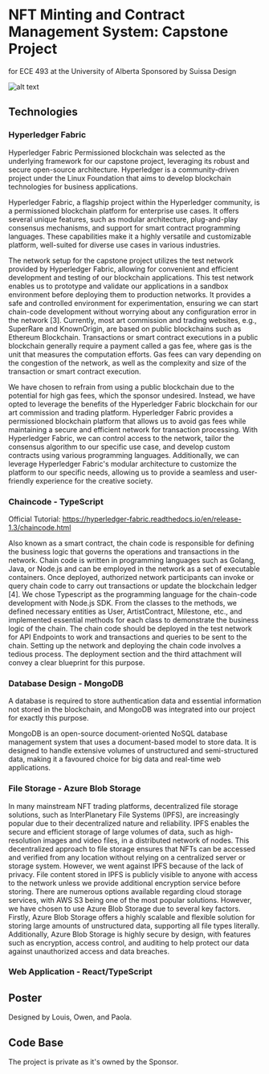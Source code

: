 # NFT Minting and Contract Management System: Capstone Project
for ECE 493 at the University of Alberta
Sponsored by Suissa Design

![alt text](https://github.com/jul-louis/jul-louis/blob/main/Kraken%20Louis.png](https://github.com/jul-louis/Capstone-NFTMintingContractManagementSystem/blob/main/poster.png)?raw=true)

## Technologies

### Hyperledger Fabric

Hyperledger Fabric Permissioned blockchain was selected as the underlying framework for our capstone project, leveraging its robust and secure open-source architecture. Hyperledger is a community-driven project under the Linux Foundation that aims to develop blockchain technologies for business applications. 

Hyperledger Fabric, a flagship project within the Hyperledger community, is a permissioned blockchain platform for enterprise use cases. It offers several unique features, such as modular architecture, plug-and-play consensus mechanisms, and support for smart contract programming 
languages. These capabilities make it a highly versatile and customizable platform, well-suited for diverse use cases in various industries. 

The network setup for the capstone project utilizes the test network provided by Hyperledger Fabric, allowing for convenient and efficient development and testing of our blockchain applications. This test network enables us to prototype and validate our applications in a sandbox environment before deploying them to production networks. It provides a safe and controlled environment for experimentation, ensuring we can start chain-code development without worrying about any configuration error in the network [3]. 
Currently, most art commission and trading websites, e.g., SuperRare and KnownOrigin, are based on public blockchains such as Ethereum Blockchain. Transactions or smart contract executions in a public blockchain generally require a payment called a gas fee, where gas is the unit that measures the computation efforts. Gas fees can vary depending on the congestion of the network, as well as the complexity and size of the transaction or smart contract execution. 

We have chosen to refrain from using a public blockchain due to the potential for high gas fees, which the sponsor undesired. Instead, we have opted to leverage the benefits of the Hyperledger Fabric blockchain for our art commission and trading platform. Hyperledger Fabric provides a permissioned blockchain platform that allows us to avoid gas fees while maintaining a secure and efficient network for transaction processing. With Hyperledger Fabric, we can control access to the network, tailor the consensus algorithm to our specific use case, and develop custom contracts using various programming languages. Additionally, we can leverage Hyperledger Fabric's modular architecture to customize the platform to our specific needs, allowing us to provide a seamless and user-friendly experience for the creative society. 

### Chaincode - TypeScript
Official Tutorial: https://hyperledger-fabric.readthedocs.io/en/release-1.3/chaincode.html

Also known as a smart contract, the chain code is responsible for defining the business logic that governs the operations and transactions in the network. Chain code is written in programming languages such as Golang, Java, or Node.js and can be employed in the network as a set of executable containers. Once deployed, authorized network participants can invoke or query chain code to carry out transactions or update the blockchain ledger [4]. 
We chose Typescript as the programming language for the chain-code development with Node.js SDK. From the classes to the methods, we defined necessary entities as User, ArtistContract, Milestone, etc., and implemented essential methods for each class to demonstrate the business logic of the chain. 
The chain code should be deployed in the test network for API Endpoints to work and transactions and queries to be sent to the chain. Setting up the network and deploying the chain code involves a tedious process. The deployment section and the third attachment will convey a clear blueprint for this purpose. 


### Database Design - MongoDB

A database is required to store authentication data and essential information not stored in the blockchain, and MongoDB was integrated into our project for exactly this purpose. 

MongoDB is an open-source document-oriented NoSQL database management system that uses a document-based model to store data. It is designed to handle extensive volumes of unstructured and semi-structured data, making it a favoured choice for big data and real-time web applications. 

### File Storage - Azure Blob Storage 

In many mainstream NFT trading platforms, decentralized file storage solutions, such as InterPlanetary File Systems (IPFS), are increasingly popular due to their decentralized nature and reliability. IPFS enables the secure and efficient storage of large volumes of data, such as high-resolution images and video files, in a distributed network of nodes. This decentralized approach to file storage ensures that NFTs can be accessed and verified from any location without relying on a centralized server or storage system. However, we went against IPFS because of the lack of privacy. File content stored in IPFS is publicly visible to anyone with access to the network unless we provide additional encryption service before storing. 
There are numerous options available regarding cloud storage services, with AWS S3 being one of the most popular solutions. However, we have chosen to use Azure Blob Storage due to several key factors. Firstly, Azure Blob Storage offers a highly scalable and flexible solution for storing large amounts of unstructured data, supporting all file types literally. Additionally, Azure Blob Storage is highly secure by design, with features such as encryption, access control, and auditing to help protect our data against unauthorized access and data breaches. 

### Web Application - React/TypeScript



## Poster
Designed by Louis, Owen, and Paola.

## Code Base
The project is private as it's owned by the Sponsor.
